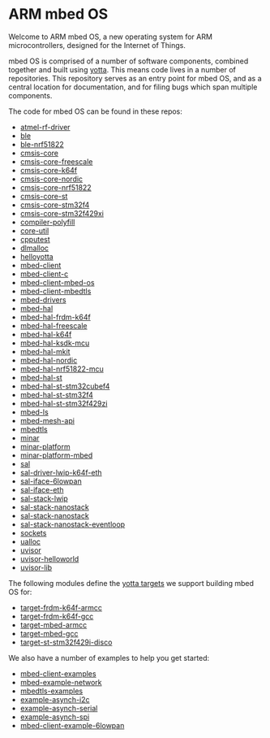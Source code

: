 # ARM mbed OS

Welcome to ARM mbed OS, a new operating system for ARM microcontrollers,
designed for the Internet of Things.

mbed OS is comprised of a number of software components, combined together and
built using [yotta](http://docs.yottabuild.org/). This means code lives in a
number of repositories. This repository serves as an entry point for mbed OS,
and as a central location for documentation, and for filing bugs which span
multiple components.

The code for mbed OS can be found in these repos:

* [atmel-rf-driver](https://github.com/ARMmbed/atmel-rf-driver)
* [ble](https://github.com/ARMmbed/ble)
* [ble-nrf51822](https://github.com/ARMmbed/ble-nrf51822)
* [cmsis-core](https://github.com/ARMmbed/cmsis-core)
* [cmsis-core-freescale](https://github.com/ARMmbed/cmsis-core-freescale)
* [cmsis-core-k64f](https://github.com/ARMmbed/cmsis-core-k64f)
* [cmsis-core-nordic](https://github.com/ARMmbed/cmsis-core-nordic)
* [cmsis-core-nrf51822](https://github.com/ARMmbed/cmsis-core-nrf51822)
* [cmsis-core-st](https://github.com/ARMmbed/cmsis-core-st)
* [cmsis-core-stm32f4](https://github.com/ARMmbed/cmsis-core-stm32f4)
* [cmsis-core-stm32f429xi](https://github.com/ARMmbed/cmsis-core-stm32f429xi)
* [compiler-polyfill](https://github.com/ARMmbed/compiler-polyfill)
* [core-util](https://github.com/ARMmbed/core-util)
* [cpputest](https://github.com/ARMmbed/cpputest)
* [dlmalloc](https://github.com/ARMmbed/dlmalloc)
* [helloyotta](https://github.com/ARMmbed/helloyotta)
* [mbed-client](https://github.com/ARMmbed/mbed-client)
* [mbed-client-c](https://github.com/ARMmbed/mbed-client-c)
* [mbed-client-mbed-os](https://github.com/ARMmbed/mbed-client-mbed-os)
* [mbed-client-mbedtls](https://github.com/ARMmbed/mbed-client-mbedtls)
* [mbed-drivers](https://github.com/ARMmbed/mbed-drivers)
* [mbed-hal](https://github.com/ARMmbed/mbed-hal)
* [mbed-hal-frdm-k64f](https://github.com/ARMmbed/mbed-hal-frdm-k64f)
* [mbed-hal-freescale](https://github.com/ARMmbed/mbed-hal-freescale)
* [mbed-hal-k64f](https://github.com/ARMmbed/mbed-hal-k64f)
* [mbed-hal-ksdk-mcu](https://github.com/ARMmbed/mbed-hal-ksdk-mcu)
* [mbed-hal-mkit](https://github.com/ARMmbed/mbed-hal-mkit)
* [mbed-hal-nordic](https://github.com/ARMmbed/mbed-hal-nordic)
* [mbed-hal-nrf51822-mcu](https://github.com/ARMmbed/mbed-hal-nrf51822-mcu)
* [mbed-hal-st](https://github.com/ARMmbed/mbed-hal-st)
* [mbed-hal-st-stm32cubef4](https://github.com/ARMmbed/mbed-hal-st-stm32cubef4)
* [mbed-hal-st-stm32f4](https://github.com/ARMmbed/mbed-hal-st-stm32f4)
* [mbed-hal-st-stm32f429zi](https://github.com/ARMmbed/mbed-hal-st-stm32f429zi)
* [mbed-ls](https://github.com/ARMmbed/mbed-ls)
* [mbed-mesh-api](https://github.com/ARMmbed/mbed-mesh-api)
* [mbedtls](https://github.com/ARMmbed/mbedtls)
* [minar](https://github.com/ARMmbed/minar)
* [minar-platform](https://github.com/ARMmbed/minar-platform)
* [minar-platform-mbed](https://github.com/ARMmbed/minar-platform-mbed)
* [sal](https://github.com/ARMmbed/sal)
* [sal-driver-lwip-k64f-eth](https://github.com/ARMmbed/sal-driver-lwip-k64f-eth)
* [sal-iface-6lowpan](https://github.com/ARMmbed/sal-iface-6lowpan)
* [sal-iface-eth](https://github.com/ARMmbed/sal-iface-eth)
* [sal-stack-lwip](https://github.com/ARMmbed/sal-stack-lwip)
* [sal-stack-nanostack](https://github.com/ARMmbed/sal-stack-nanostack)
* [sal-stack-nanostack](https://github.com/ARMmbed/sal-stack-nanostack)
* [sal-stack-nanostack-eventloop](https://github.com/ARMmbed/sal-stack-nanostack-eventloop)
* [sockets](https://github.com/ARMmbed/sockets)
* [ualloc](https://github.com/ARMmbed/ualloc)
* [uvisor](https://github.com/ARMmbed/uvisor)
* [uvisor-helloworld](https://github.com/ARMmbed/uvisor-helloworld)
* [uvisor-lib](https://github.com/ARMmbed/uvisor-lib)

The following modules define the [yotta targets](http://docs.yottabuild.org/tutorial/targets.html)
we support building mbed OS for:

* [target-frdm-k64f-armcc](https://github.com/ARMmbed/target-frdm-k64f-armcc)
* [target-frdm-k64f-gcc](https://github.com/ARMmbed/target-frdm-k64f-gcc)
* [target-mbed-armcc](https://github.com/ARMmbed/target-mbed-armcc)
* [target-mbed-gcc](https://github.com/ARMmbed/target-mbed-gcc)
* [target-st-stm32f429i-disco](https://github.com/ARMmbed/target-st-stm32f429i-disco)

We also have a number of examples to help you get started:

* [mbed-client-examples](https://github.com/ARMmbed/mbed-client-examples)
* [mbed-example-network](https://github.com/ARMmbed/mbed-example-network)
* [mbedtls-examples](https://github.com/ARMmbed/mbedtls-examples)
* [example-asynch-i2c](https://github.com/ARMmbed/example-asynch-i2c)
* [example-asynch-serial](https://github.com/ARMmbed/example-asynch-serial)
* [example-asynch-spi](https://github.com/ARMmbed/example-asynch-spi)
* [mbed-client-example-6lowpan](https://github.com/ARMmbed/mbed-client-example-6lowpan)
